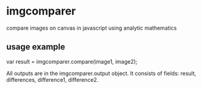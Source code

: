 # imgcomparer
compare images on canvas in javascript using analytic mathematics

## usage example
var result = imgcomparer.compare(image1, image2);

All outputs are in the imgcomparer.output object. 
It consists of fields: result, differences, difference1, difference2.
